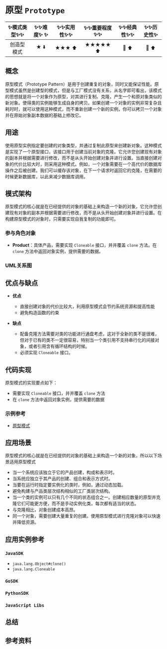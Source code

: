 # 原型 `Prototype`

| :sparkles:模式类型:sparkles::sparkles:|:sparkles::sparkles:难度:sparkles:  :sparkles: | :sparkles::sparkles:实用性:sparkles::sparkles: | :sparkles::sparkles:重要程度:sparkles::sparkles: |  :sparkles::sparkles:经典性:sparkles::sparkles: | :sparkles::sparkles:历史性:sparkles: |
| :----------------------------------------: | :-----------------------------------------------: | :-------------------------------------------------: | :----------------------------------------------------: | :--------------------------------------------------: | :--------------------------------------: |
|                创造型模式                            |                ★ :arrow_down:                 |                  ★★★ :arrow_up:                   |                    ★★★★★ :arrow_up:                    |              :green_heart:  :arrow_up:               |        :green_heart:  :arrow_up:         |

## 概念
原型模式（Prototype Pattern）是用于创建重复的对象，同时又能保证性能。原型模式虽然是创建型的模式，但是与工厂模式没有关系，从名字即可看出，该模式的思想就是将一个对象作为原型，对其进行复制、克隆，产生一个和原对象类似的新对象。使得类的实例能够生成自身的拷贝。如果创建一个对象的实例非常复杂且耗时时，就可以使用这种模式，而不重新创建一个新的实例，你可以拷贝一个对象并在原始对象副本数据的基础上修改它。

## 用途
使用原型实例指定要创建的对象类型，并通过复制此原型来创建新对象。这种模式是实现了一个原型接口，该接口用于创建当前对象的克隆。它允许您创建现有对象的副本并根据需要进行修改，而不是从头开始创建对象并进行设置。当直接创建对象的代价比较大时，则采用这种模式。例如，一个对象需要在一个高代价的数据库操作之后被创建。我们可以缓存该对象，在下一个请求时返回它的克隆，在需要的时候更新数据库，以此来减少数据库调用。

## 模式架构
原型模式的核心就是在已经提供的对象的基础上来构造一个新的对象，它允许您创建现有对象的副本并根据需要进行修改，而不是从头开始创建对象并进行设置。在构建原型模式的对象时，只需要实现自我复制的功能即可。

### 参与角色对象
+ **Product**：具体产品，需要实现 `Cloneable` 接口，并并覆盖 `clone` 方法。在 `clone` 方法中返回对象实例，提供需要的数据。

### UML关系图



## 优点与缺点
+ **优点**
	- 直接创建对象的代价比较大，利用原型模式会节约系统资源和提高性能
	- 避免构造函数的约束
	
+ **缺点**
	- 配备克隆方法需要对类的功能进行通盘考虑，这对于全新的类不是很难，但对于已有的类不一定很容易，特别当一个类引用不支持串行化的间接对象，或者引用含有循环结构的时候。
	- 必须实现 `Cloneable` 接口。

## 代码实现
原型模式的实现要点如下：
+ 需要实现 `Cloneable` 接口，并并覆盖 `clone` 方法
+ 在 `clone` 方法中返回对象实例，提供需要的数据

### 示例参考
+ [原型模式](./java/io/github/hooj0/prototype/)

## 应用场景
原型模式的核心就是在已经提供的对象的基础上来构造一个新的对象，所以以下场景适用原型模式

+ 当一个系统应该独立于它的产品创建，构成和表示时。
+ 当系统应独立于其产品的创建、组合和表示方式时。
+ 当要在运行时指定要实例化的类时，例如，通过动态加载。
+ 避免构建与产品类层次结构相似的工厂类层次结构。
+ 当一个类的实例可以只有几个不同的状态组合之一。创建相应数量的原型并克隆它们可能更方便，而不是手动实例化类，每次都有适当的状态。
+ 与克隆相比，对象创建成本高昂。
+ 同一个对象，需要创建大量重复的创建。使用原型模式进行克隆对象可以快速并降低资源。

## 应用实例参考

### `JavaSDK` 
+ `java.lang.Object#clone()`
+ `java.lang.Cloneable`

### `GoSDK`

### `PythonSDK`

### `JavaScript Libs`



## 总结



## 参考资料






